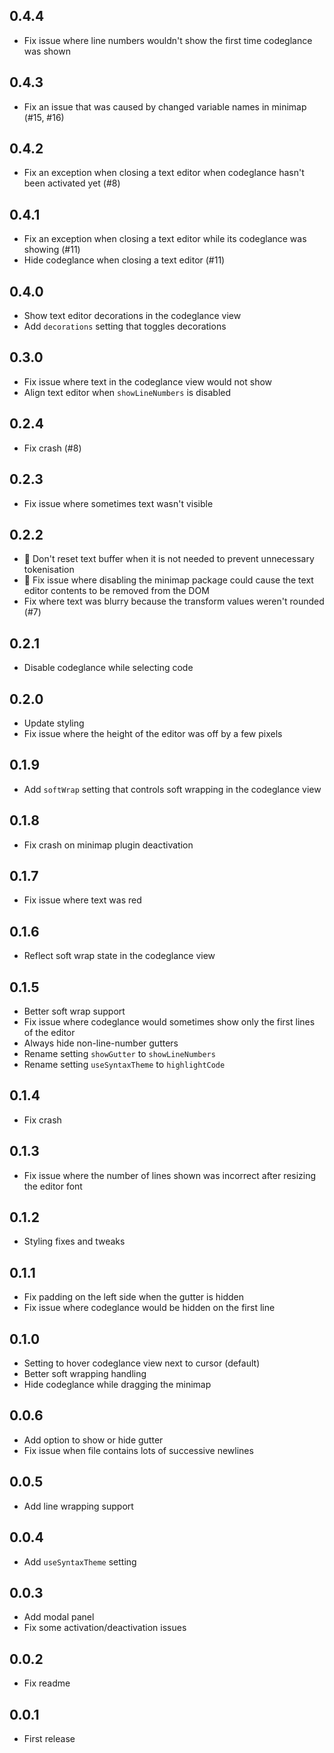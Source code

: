 ## 0.4.4
* Fix issue where line numbers wouldn't show the first time codeglance was shown

## 0.4.3
* Fix an issue that was caused by changed variable names in minimap (#15, #16)

## 0.4.2
* Fix an exception when closing a text editor when codeglance hasn't been activated yet (#8)

## 0.4.1
* Fix an exception when closing a text editor while its codeglance was showing (#11)
* Hide codeglance when closing a text editor (#11)

## 0.4.0
* Show text editor decorations in the codeglance view
* Add `decorations` setting that toggles decorations

## 0.3.0
* Fix issue where text in the codeglance view would not show
* Align text editor when `showLineNumbers` is disabled

## 0.2.4
* Fix crash (#8)

## 0.2.3
* Fix issue where sometimes text wasn't visible

## 0.2.2
* :racehorse: Don't reset text buffer when it is not needed to prevent unnecessary tokenisation
* :bug: Fix issue where disabling the minimap package could cause the text editor contents to be removed from the DOM
* Fix where text was blurry because the transform values weren't rounded (#7)

## 0.2.1
* Disable codeglance while selecting code

## 0.2.0
* Update styling
* Fix issue where the height of the editor was off by a few pixels

## 0.1.9
* Add `softWrap` setting that controls soft wrapping in the codeglance view

## 0.1.8
* Fix crash on minimap plugin deactivation

## 0.1.7
* Fix issue where text was red

## 0.1.6
* Reflect soft wrap state in the codeglance view

## 0.1.5
* Better soft wrap support
* Fix issue where codeglance would sometimes show only the first lines of the editor
* Always hide non-line-number gutters
* Rename setting `showGutter` to `showLineNumbers`
* Rename setting `useSyntaxTheme` to `highlightCode`

## 0.1.4
* Fix crash

## 0.1.3
* Fix issue where the number of lines shown was incorrect after resizing the editor font

## 0.1.2
* Styling fixes and tweaks

## 0.1.1
* Fix padding on the left side when the gutter is hidden
* Fix issue where codeglance would be hidden on the first line

## 0.1.0
* Setting to hover codeglance view next to cursor (default)
* Better soft wrapping handling
* Hide codeglance while dragging the minimap

## 0.0.6
* Add option to show or hide gutter
* Fix issue when file contains lots of successive newlines

## 0.0.5
* Add line wrapping support

## 0.0.4
* Add `useSyntaxTheme` setting

## 0.0.3
* Add modal panel
* Fix some activation/deactivation issues

## 0.0.2
* Fix readme

## 0.0.1
* First release
